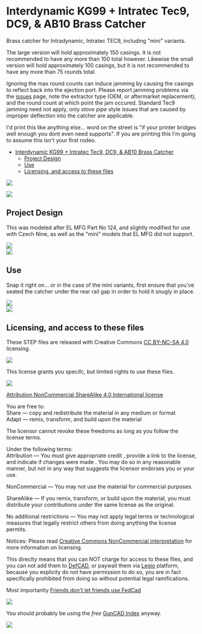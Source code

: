 # Interdynamic KG99 + Intratec Tec9, DC9, & AB10 Brass Catcher
Brass catcher for Intradynamic, Intratec TEC9, including "mini" variants. 

The large version will *hold* approximately 150 casings. It is not recommended to have any more than 100 total however. 
Likewise the small version will *hold* approximately 100 casings, but it is not recommended to have any more than 75 rounds total. 

Ignoring the max round counts can induce jamming by causing the casings to reflect back into the ejection port. Please report jamming problems via the [issues](https://github.com/MAVProxyUser/Interdynamic-Intratec-brass-catcher/issues) page, note the extractor type (OEM, or aftermarket replacement), and the round count at which point the jam occured. Standard Tec9 jamming need not apply, only *stove pipe* style issues that are caused by improper deflection into the catcher are applicable. 

I'd print this like anything else... word on the street is "if your printer bridges well enough you dont even need supports". If you are printing this I'm going to assume this isn't your first rodeo. 

* [Interdynamic KG99 + Intratec Tec9, DC9, & AB10 Brass Catcher](#Interdynamic-Intratec-brass-catcher) 
   * [Project Design](#project-design)
   * [Use](#use)
   * [Licensing, and access to these files](#licensing-and-access-to-these-files)
   
<img src="https://raw.githubusercontent.com/MAVProxyUser/Interdynamic-Intratec-brass-catcher/refs/heads/main/Sample.png"><br>

<img src="https://raw.githubusercontent.com/MAVProxyUser/Interdynamic-Intratec-brass-catcher/refs/heads/main/PrintedSamples.jpg"><br>

## Project Design
This was modeled after EL MFG Part No 124, and slightly modified for use with Czech Nine, as well as the "mini" models that EL MFG did not support.

<img src="https://raw.githubusercontent.com/MAVProxyUser/Interdynamic-Intratec-brass-catcher/refs/heads/main/ELMFG.png"><br>
<img src="https://raw.githubusercontent.com/MAVProxyUser/Interdynamic-Intratec-brass-catcher/refs/heads/main/ELMFG-PartNo-124.jpg"><br>

## Use

Snap it right on... or in the case of the mini variants, first ensure that you've seated the catcher under the rear rail gap in order to hold it snugly in place. 

<img src="https://raw.githubusercontent.com/MAVProxyUser/Interdynamic-Intratec-brass-catcher/refs/heads/main/AB10.png"><br>
<img src="https://raw.githubusercontent.com/MAVProxyUser/Interdynamic-Intratec-brass-catcher/refs/heads/main/DC9.png"><br>

## Licensing, and access to these files
These STEP files are released with Creative Commons [CC BY-NC-SA 4.0](https://creativecommons.org/licenses/by-nc-sa/4.0/) licensing. 
<p align="left">
  <img src="https://raw.githubusercontent.com/MAVProxyUser/NowAllOfChinaKnowsYouAreHere/master/ccbysancsa.png">
</p>

This license grants you specifc, but limited rights to use these files. 
<p align="left">
  <img src="https://raw.githubusercontent.com/MAVProxyUser/NowAllOfChinaKnowsYouAreHere/master/cc_license_spectrum.png">
</p>

[Attribution NonCommercial ShareAlike 4.0 International license](https://creativecommons.org/licenses/by-nc-sa/4.0/legalcode.en)

You are free to:<br>
Share — copy and redistribute the material in any medium or format<br>
Adapt — remix, transform, and build upon the material<br>

The licensor cannot revoke these freedoms as long as you follow the license terms.<br>

Under the following terms:<br>
Attribution — You must give appropriate credit , provide a link to the license, and indicate if changes were made . You may do so in any reasonable manner, but not in any way that suggests the licensor endorses you or your use.<br>

NonCommercial — You may not use the material for commercial purposes.<br>

ShareAlike — If you remix, transform, or build upon the material, you must distribute your contributions under the same license as the original.<br>

No additional restrictions — You may not apply legal terms or technological measures that legally restrict others from doing anything the license permits.<br>

Notices: Please read [Creative Commons NonCommercial interpretation](https://wiki.creativecommons.org/wiki/NonCommercial_interpretation) for more information on licensing.<br>

This direclty means that you can NOT charge for access to these files, and you can not add them to [DefCAD](https://defcad.com), or paywall them via [Legio](https://ddlegio.com) platform, because you explicity do not have permission to do so, you are in fact specifically prohibited from doing so without potential legal ramifications. 

Most importantly [Friends don't let friends use FedCad](https://www.reddit.com/r/fosscad/comments/13zzyi5/just_a_friendly_psa_for_those_who_dont_know_about/)
<p align="left">
  <img src="https://raw.githubusercontent.com/MAVProxyUser/NowAllOfChinaKnowsYouAreHere/master/fedcad.jpg">
</p>

You should probably be using the *free* [GunCAD Index](https://guncadindex.com) anyway.  
<p align="left">
  <img src="https://raw.githubusercontent.com/MAVProxyUser/NowAllOfChinaKnowsYouAreHere/master/GunCad.jpg">
</p>
